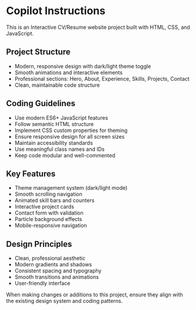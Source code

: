 # Copilot Instructions

<!-- Use this file to provide workspace-specific custom instructions to Copilot. For more details, visit https://code.visualstudio.com/docs/copilot/copilot-customization#_use-a-githubcopilotinstructionsmd-file -->

This is an Interactive CV/Resume website project built with HTML, CSS, and JavaScript. 

## Project Structure
- Modern, responsive design with dark/light theme toggle
- Smooth animations and interactive elements
- Professional sections: Hero, About, Experience, Skills, Projects, Contact
- Clean, maintainable code structure

## Coding Guidelines
- Use modern ES6+ JavaScript features
- Follow semantic HTML structure
- Implement CSS custom properties for theming
- Ensure responsive design for all screen sizes
- Maintain accessibility standards
- Use meaningful class names and IDs
- Keep code modular and well-commented

## Key Features
- Theme management system (dark/light mode)
- Smooth scrolling navigation
- Animated skill bars and counters
- Interactive project cards
- Contact form with validation
- Particle background effects
- Mobile-responsive navigation

## Design Principles
- Clean, professional aesthetic
- Modern gradients and shadows
- Consistent spacing and typography
- Smooth transitions and animations
- User-friendly interface

When making changes or additions to this project, ensure they align with the existing design system and coding patterns.
